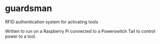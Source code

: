 guardsman
=========

RFID authentication system for activating tools

Written to run on a Raspberry Pi connected to a Powerswitch Tail to control power to a tool.
